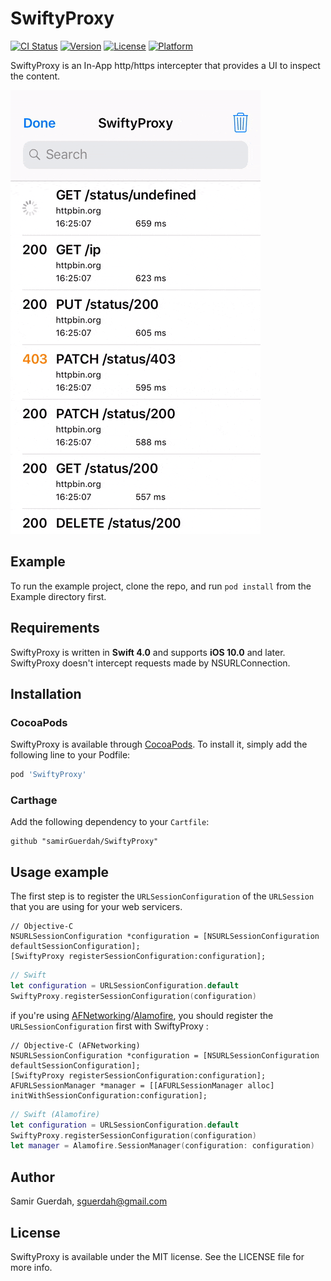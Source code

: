 # SwiftyProxy

[![CI Status](https://img.shields.io/travis/samirGuerdah/SwiftyProxy.svg?style=flat)](https://travis-ci.org/samirGuerdah/SwiftyProxy)
[![Version](https://img.shields.io/cocoapods/v/SwiftyProxy.svg?style=flat)](https://cocoapods.org/pods/SwiftyProxy)
[![License](https://img.shields.io/cocoapods/l/SwiftyProxy.svg?style=flat)](https://cocoapods.org/pods/SwiftyProxy)
[![Platform](https://img.shields.io/cocoapods/p/SwiftyProxy.svg?style=flat)](https://cocoapods.org/pods/SwiftyProxy)



SwiftyProxy is an In-App http/https intercepter that provides a UI to inspect the content.


![SwiftyProxy](SwiftyProxy/Assets/swiftyproxy.gif)


## Example

To run the example project, clone the repo, and run `pod install` from the Example directory first.

## Requirements

SwiftyProxy is written in **Swift 4.0** and supports **iOS 10.0** and later. SwiftyProxy doesn't intercept requests made by NSURLConnection.

## Installation

### CocoaPods

SwiftyProxy is available through [CocoaPods](https://cocoapods.org). To install it, simply add the following line to your Podfile:

```ruby
pod 'SwiftyProxy'
```

### Carthage

Add the following dependency to your `Cartfile`:

```none
github "samirGuerdah/SwiftyProxy"
```

## Usage example

The first step is to register the `URLSessionConfiguration` of the `URLSession` that you are using for your web servicers.

```objc
// Objective-C
NSURLSessionConfiguration *configuration = [NSURLSessionConfiguration defaultSessionConfiguration];
[SwiftyProxy registerSessionConfiguration:configuration];
```

```swift
// Swift
let configuration = URLSessionConfiguration.default
SwiftyProxy.registerSessionConfiguration(configuration)
```

if you're using [AFNetworking](https://github.com/AFNetworking/AFNetworking)/[Alamofire](https://github.com/Alamofire/Alamofire), you should register the  `URLSessionConfiguration` first with SwiftyProxy :

```objc
// Objective-C (AFNetworking)
NSURLSessionConfiguration *configuration = [NSURLSessionConfiguration defaultSessionConfiguration];
[SwiftyProxy registerSessionConfiguration:configuration];
AFURLSessionManager *manager = [[AFURLSessionManager alloc] initWithSessionConfiguration:configuration];
```

```swift
// Swift (Alamofire)
let configuration = URLSessionConfiguration.default
SwiftyProxy.registerSessionConfiguration(configuration)
let manager = Alamofire.SessionManager(configuration: configuration)
```

## Author

Samir Guerdah, sguerdah@gmail.com

## License

SwiftyProxy is available under the MIT license. See the LICENSE file for more info.
